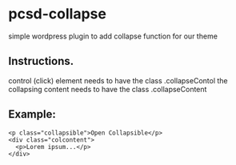 # pcsd-collapse
simple wordpress plugin to add collapse function for our theme



## Instructions.

control (click) element needs to have the class .collapseContol
the collapsing content needs to have the class .collapseContent


## Example:
```
<p class="collapsible">Open Collapsible</p>
<div class="colcontent">
  <p>Lorem ipsum...</p>
</div>
```